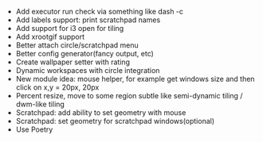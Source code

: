 - Add executor run check via something like dash -c
- Add labels support: print scratchpad names
- Add support for i3 open for tiling
- Add xrootgif support
- Better attach circle/scratchpad menu
- Better config generator(fancy output, etc)
- Create wallpaper setter with rating
- Dynamic workspaces with circle integration
- New module idea: mouse helper, for example get windows size and then click on x,y = 20px, 20px
- Percent resize, move to some region subtle like semi-dynamic tiling / dwm-like tiling
- Scratchpad: add ability to set geometry with mouse
- Scratchpad: set geometry for scratchpad windows(optional)
- Use Poetry
